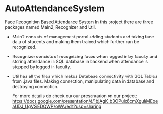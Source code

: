 # AutoAttendanceSystem
Face Recognition Based Attendance System
In this project there are three packages named Main2, Recognizer and Util.
- Main2 consists of management portal adding students and taking face data of students and making them trained which further
  can be recognized.
- Recognizer consists of recognizing faces when logged in by faculty and storing attendance in SQL database in backend when 
  attendance is stopped by logged in faculty.
- Util has all the files which makes Database connectivity with SQL Tables from .java files. Making connection, manipulating 
  data in database and destroying connection.
  
    For more details do check out our presentation on our project:
    https://docs.google.com/presentation/d/1bjAgK_b3OPuic6cmXguhMEoeaUDJ_UgVSiEDQWPzoWA/edit?usp=sharing
